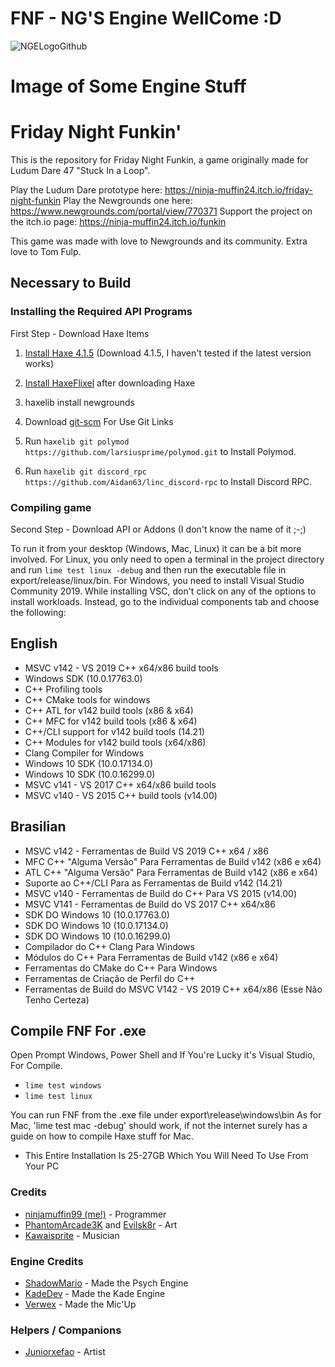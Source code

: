 # FNF - NG'S Engine WellCome :D

![NGELogoGithub](https://user-images.githubusercontent.com/86559005/158241054-6e6e2a7a-48a8-43e2-84d3-b035f38d5819.png)
# Image of Some Engine Stuff

# Friday Night Funkin'
This is the repository for Friday Night Funkin, a game originally made for Ludum Dare 47 "Stuck In a Loop".

Play the Ludum Dare prototype here: https://ninja-muffin24.itch.io/friday-night-funkin
Play the Newgrounds one here: https://www.newgrounds.com/portal/view/770371
Support the project on the itch.io page: https://ninja-muffin24.itch.io/funkin

This game was made with love to Newgrounds and its community. Extra love to Tom Fulp.

## Necessary to Build

### Installing the Required API Programs

First Step - Download Haxe Items
1. [Install Haxe 4.1.5](https://haxe.org/download/version/4.1.5/) (Download 4.1.5, I haven't tested if the latest version works)
2. [Install HaxeFlixel](https://haxeflixel.com/documentation/install-haxeflixel/) after downloading Haxe
3. haxelib install newgrounds

1. Download [git-scm](https://git-scm.com/downloads) For Use Git Links
2. Run `haxelib git polymod https://github.com/larsiusprime/polymod.git` to Install Polymod.
3. Run `haxelib git discord_rpc https://github.com/Aidan63/linc_discord-rpc` to Install Discord RPC.

### Compiling game

Second Step - Download API or Addons (I don't know the name of it ;-;)

To run it from your desktop (Windows, Mac, Linux) it can be a bit more involved. For Linux, you only need to open a terminal in the project directory and run `lime test linux -debug` and then run the executable file in export/release/linux/bin. For Windows, you need to install Visual Studio Community 2019. While installing VSC, don't click on any of the options to install workloads. Instead, go to the individual components tab and choose the following:

## English
* MSVC v142 - VS 2019 C++ x64/x86 build tools
* Windows SDK (10.0.17763.0)
* C++ Profiling tools
* C++ CMake tools for windows
* C++ ATL for v142 build tools (x86 & x64)
* C++ MFC for v142 build tools (x86 & x64)
* C++/CLI support for v142 build tools (14.21)
* C++ Modules for v142 build tools (x64/x86)
* Clang Compiler for Windows
* Windows 10 SDK (10.0.17134.0)
* Windows 10 SDK (10.0.16299.0)
* MSVC v141 - VS 2017 C++ x64/x86 build tools
* MSVC v140 - VS 2015 C++ build tools (v14.00)

## Brasilian
* MSVC v142 - Ferramentas de Build VS 2019 C++ x64 / x86
* MFC C++ "Alguma Versão" Para Ferramentas de Build v142 (x86 e x64)
* ATL C++ "Alguma Versão" Para Ferramentas de Build v142 (x86 e x64)
* Suporte ao C++/CLI Para as Ferramentas de Build v142 (14.21)
* MSVC v140 - Ferramentas de Build do C++ Para VS 2015 (v14.00)
* MSVC V141 - Ferramentas de Build do VS 2017 C++ x64/x86
* SDK DO Windows 10 (10.0.17763.0)
* SDK DO Windows 10 (10.0.17134.0)
* SDK DO Windows 10 (10.0.16299.0)
* Compilador do C++ Clang Para Windows
* Módulos do C++ Para Ferramentas de Build v142 (x86 e x64)
* Ferramentas do CMake do C++ Para Windows
* Ferramentas de Criação de Perfil do C++
* Ferramentas de Build do MSVC V142 - VS 2019 C++ x64/x86 (Esse Não Tenho Certeza)


## Compile FNF For .exe
Open Prompt Windows, Power Shell and If You're Lucky it's Visual Studio, For Compile.
* `lime test windows`
* `lime test linux`

You can run FNF from the .exe file under export\release\windows\bin
As for Mac, 'lime test mac -debug' should work, if not the internet surely has a guide on how to compile Haxe stuff for Mac.

* This Entire Installation Is 25-27GB Which You Will Need To Use From Your PC

### Credits
- [ninjamuffin99 (me!)](https://twitter.com/ninja_muffin99) - Programmer
- [PhantomArcade3K](https://twitter.com/phantomarcade3k) and [Evilsk8r](https://twitter.com/evilsk8r) - Art
- [Kawaisprite](https://twitter.com/kawaisprite) - Musician

### Engine Credits
- [ShadowMario](https://github.com/ShadowMario) - Made the Psych Engine
- [KadeDev](https://github.com/KadeDev) - Made the Kade Engine
- [Verwex](https://github.com/Verwex) - Made the Mic'Up

### Helpers / Companions
- [Juniorxefao](https://github.com/Juniorxefao) - Artist
